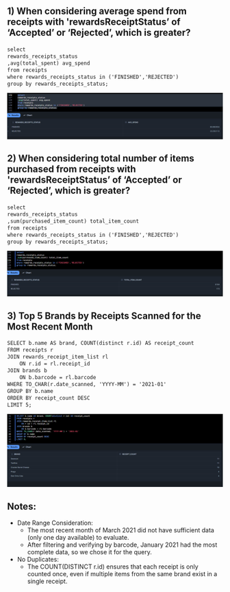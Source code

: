 ## 1) When considering average spend from receipts with 'rewardsReceiptStatus’ of ‘Accepted’ or ‘Rejected’, which is greater?
```
select
rewards_receipts_status
,avg(total_spent) avg_spend
from receipts 
where rewards_receipts_status in ('FINISHED','REJECTED')
group by rewards_receipts_status;
```
![image](https://github.com/emena6558/Fetch/blob/main/images/result1.png)

## 2) When considering total number of items purchased from receipts with 'rewardsReceiptStatus’ of ‘Accepted’ or ‘Rejected’, which is greater?
```
select 
rewards_receipts_status
,sum(purchased_item_count) total_item_count
from receipts 
where rewards_receipts_status in ('FINISHED','REJECTED')
group by rewards_receipts_status;
```
![image](https://github.com/emena6558/Fetch/blob/main/images/result2.png)

## 3) Top 5 Brands by Receipts Scanned for the Most Recent Month
```
SELECT b.name AS brand, COUNT(distinct r.id) AS receipt_count
FROM receipts r
JOIN rewards_receipt_item_list rl
    ON r.id = rl.receipt_id
JOIN brands b
    ON b.barcode = rl.barcode
WHERE TO_CHAR(r.date_scanned, 'YYYY-MM') = '2021-01'
GROUP BY b.name
ORDER BY receipt_count DESC
LIMIT 5;
```
![image](https://github.com/emena6558/Fetch/blob/main/images/result3.png)

## Notes:
* Date Range Consideration:
  * The most recent month of March 2021 did not have sufficient data (only one day available) to evaluate.
  * After filtering and verifying by barcode, January 2021 had the most complete data, so we chose it for the query.
* No Duplicates:
   * The COUNT(DISTINCT r.id) ensures that each receipt is only counted once, even if multiple items from the same brand exist in a single receipt.

